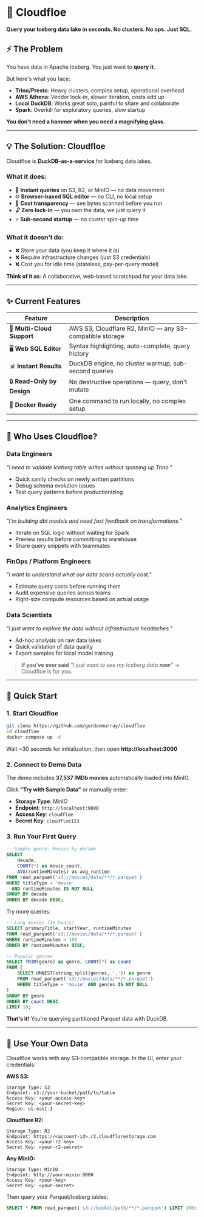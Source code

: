 # 🌊 Cloudfloe

**Query your Iceberg data lake in seconds. No clusters. No ops. Just SQL.**

## ⚡ The Problem

You have data in Apache Iceberg. You just want to **query it**.

But here's what you face:

- **Trino/Presto**: Heavy clusters, complex setup, operational overhead
- **AWS Athena**: Vendor lock-in, slower iteration, costs add up
- **Local DuckDB**: Works great solo, painful to share and collaborate
- **Spark**: Overkill for exploratory queries, slow startup

**You don't need a hammer when you need a magnifying glass.**

---

## 💡 The Solution: Cloudfloe

Cloudfloe is **DuckDB-as-a-service** for Iceberg data lakes.

### What it does:
- 🚀 **Instant queries** on S3, R2, or MinIO — no data movement
- 🌐 **Browser-based SQL editor** — no CLI, no local setup
- 💸 **Cost transparency** — see bytes scanned before you run
- 🔓 **Zero lock-in** — you own the data, we just query it
- ⚡ **Sub-second startup** — no cluster spin-up time

### What it doesn't do:
- ❌ Store your data (you keep it where it is)
- ❌ Require infrastructure changes (just S3 credentials)
- ❌ Cost you for idle time (stateless, pay-per-query model)

**Think of it as**: A collaborative, web-based scratchpad for your data lake.

---

## ✨ Current Features

| Feature | Description |
|---------|-------------|
| 🔌 **Multi-Cloud Support** | AWS S3, Cloudflare R2, MinIO — any S3-compatible storage |
| 🖥️ **Web SQL Editor** | Syntax highlighting, auto-complete, query history |
| 📊 **Instant Results** | DuckDB engine, no cluster warmup, sub-second queries |
| 🔒 **Read-Only by Design** | No destructive operations — query, don't mutate |
| 🐳 **Docker Ready** | One command to run locally, no complex setup |

---

## 👥 Who Uses Cloudfloe?

### Data Engineers
*"I need to validate Iceberg table writes without spinning up Trino."*
- Quick sanity checks on newly written partitions
- Debug schema evolution issues
- Test query patterns before productionizing

### Analytics Engineers
*"I'm building dbt models and need fast feedback on transformations."*
- Iterate on SQL logic without waiting for Spark
- Preview results before committing to warehouse
- Share query snippets with teammates

### FinOps / Platform Engineers
*"I want to understand what our data scans actually cost."*
- Estimate query costs before running them
- Audit expensive queries across teams
- Right-size compute resources based on actual usage

### Data Scientists
*"I just want to explore the data without infrastructure headaches."*
- Ad-hoc analysis on raw data lakes
- Quick validation of data quality
- Export samples for local model training

> **If you've ever said** *"I just want to see my Iceberg data **now**"* → Cloudfloe is for you.

---

## 🚀 Quick Start

### 1. Start Cloudfloe
```bash
git clone https://github.com/gordonmurray/cloudfloe
cd cloudfloe
docker compose up -d
```

Wait ~30 seconds for initialization, then open **http://localhost:3000**

### 2. Connect to Demo Data

The demo includes **37,537 IMDb movies** automatically loaded into MinIO.

Click **"Try with Sample Data"** or manually enter:
- **Storage Type**: MinIO
- **Endpoint**: `http://localhost:9000`
- **Access Key**: `cloudfloe`
- **Secret Key**: `cloudfloe123`

### 3. Run Your First Query
```sql
-- Sample query: Movies by decade
SELECT
    decade,
    COUNT(*) as movie_count,
    AVG(runtimeMinutes) as avg_runtime
FROM read_parquet('s3://movies/data/**/*.parquet')
WHERE titleType = 'movie'
  AND runtimeMinutes IS NOT NULL
GROUP BY decade
ORDER BY decade DESC;
```

Try more queries:
```sql
-- Long movies (3+ hours)
SELECT primaryTitle, startYear, runtimeMinutes
FROM read_parquet('s3://movies/data/**/*.parquet')
WHERE runtimeMinutes > 180
ORDER BY runtimeMinutes DESC;

-- Popular genres
SELECT TRIM(genre) as genre, COUNT(*) as count
FROM (
    SELECT UNNEST(string_split(genres, ',')) as genre
    FROM read_parquet('s3://movies/data/**/*.parquet')
    WHERE titleType = 'movie' AND genres IS NOT NULL
)
GROUP BY genre
ORDER BY count DESC
LIMIT 10;
```

**That's it!** You're querying partitioned Parquet data with DuckDB.

---

## 🔗 Use Your Own Data

Cloudfloe works with any S3-compatible storage. In the UI, enter your credentials:

**AWS S3:**
```
Storage Type: S3
Endpoint: s3://your-bucket/path/to/table
Access Key: <your-access-key>
Secret Key: <your-secret-key>
Region: us-east-1
```

**Cloudflare R2:**
```
Storage Type: R2
Endpoint: https://<account-id>.r2.cloudflarestorage.com
Access Key: <your-r2-key>
Secret Key: <your-r2-secret>
```

**Any MinIO:**
```
Storage Type: MinIO
Endpoint: http://your-minio:9000
Access Key: <your-key>
Secret Key: <your-secret>
```

Then query your Parquet/Iceberg tables:
```sql
SELECT * FROM read_parquet('s3://bucket/path/**/*.parquet') LIMIT 100;
```
